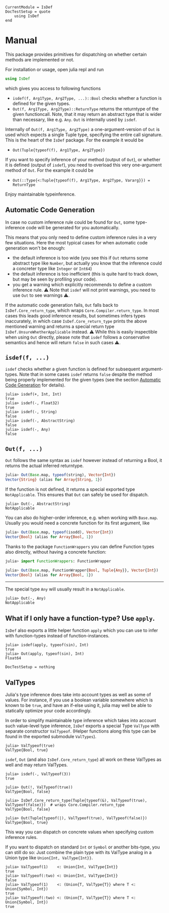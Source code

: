 ```@meta
CurrentModule = IsDef
DocTestSetup = quote
    using IsDef
end
```

# Manual

This package provides primitives for dispatching on whether certain methods are implemented or not.

For installation or usage, open julia repl and run
```julia
using IsDef
```
which gives you access to following functions

- `isdef(f, Arg1Type, Arg2Type, ...)::Bool` checks whether a function is defined for the given types.
- `Out(f, Arg1Type, Arg2Type)::ReturnType` returns the returntype of the given functioncall. Note, that it may return an abstract type that is wider than necessary, like e.g. `Any`. `Out` is internally used by `isdef`.

Internally of `Out(f, Arg1Type, Arg2Type)` a one-argument-version of `Out` is used which expects a single Tuple type, specifying the entire call signature. This is the heart of the `IsDef` package. For the example it would be
- `Out(Tuple{typeof(f), Arg1Type, Arg2Type})`

If you want to specify inference of your method (output of `Out`), or whether it is defined (output of `isdef`), you need to overload this very one-argument method of `Out`. For the example it could be
- `Out(::Type{<:Tuple{typeof(f), Arg1Type, Arg2Type, Vararg}}) = ReturnType`

Enjoy maintainable typeinference.


## Automatic Code Generation

In case no custom inference rule could be found for `Out`, some type-inference code will be generated for you automatically.

This means that you only need to define custom inference rules in a very few situations.
Here the most typical cases for when automatic code generation won't be enough:
- the default inference is too wide (you see this if `Out` returns some abstract type like `Number`, but actually you know that the inference could a concreter type like `Integer` or `Int64`)
- the default inference is too inefficient (this is quite hard to track down, but may be seen by profiling your code).
- you get a warning which explicitly recommends to define a custom inference rule. ⚠️ Note that `isdef` will not print warnings, you need to use `Out` to see warnings ⚠️.

If the automatic code generation fails, `Out` falls back to `IsDef.Core_return_type`, which wraps `Core.Compiler.return_type`. In most cases this leads good inference results, but sometimes infers types inaccurately, in which case `IsDef.Core_return_type` prints the above mentioned warning and returns a special return type `IsDef.UnsureWhetherApplicable` instead. ⚠️ While this is easily inspectible when using `Out` directly, please note that `isdef` follows a conservative semantics and hence will return `false` in such cases ⚠️.


## `isdef(f, ...)`

`isdef` checks whether a given function is defined for subsequent argument-types.
Note that in some cases `isdef` returns `false` despite the method being properly implemented for the given types (see the section [Automatic Code Generation](#automatic-code-generation) for details).

```jldoctest global
julia> isdef(+, Int, Int)
true
julia> isdef(-, Float32)
true
julia> isdef(-, String)
false
julia> isdef(-, AbstractString)
false
julia> isdef(-, Any)
false
```

## `Out(f, ...)`

`Out` follows the same syntax as `isdef` however instead of returning a Bool, it returns the actual inferred returntype.

<!-- the output of Type aliases like Vector changed between julia versions, hence we don't use jldoctest -->

```julia
julia> Out(Base.map, typeof(string), Vector{Int})
Vector{String} (alias for Array{String, 1})
```

If the function is not defined, it returns a special exported type `NotApplicable`. This ensures that `Out` can safely be used for dispatch.
```jldoctest global
julia> Out(-, AbstractString)
NotApplicable
```

You can also do higher-order inference, e.g. when working with `Base.map`. Usually you would need a concrete function for its first argument, like

<!-- the output of Type aliases like Vector changed between julia versions, hence we don't use jldoctest -->

```julia
julia> Out(Base.map, typeof(isodd), Vector{Int})
Vector{Bool} (alias for Array{Bool, 1})
```

Thanks to the package `FunctionWrappers` you can define Function types also directly, without having a concrete function:

<!-- the output of Type aliases like Vector changed between julia versions, hence we don't use jldoctest -->

```julia
julia> import FunctionWrappers: FunctionWrapper

julia> Out(Base.map, FunctionWrapper{Bool, Tuple{Any}}, Vector{Int})
Vector{Bool} (alias for Array{Bool, 1})
```

---

The special type `Any` will usually result in a `NotApplicable`.

```jldoctest global
julia> Out(-, Any)
NotApplicable
```

## What if I only have a function-type? Use `apply`.

`IsDef` also exports a little helper function `apply` which you can use to infer with function-types instead of function-instances.

```jldoctest global
julia> isdef(apply, typeof(sin), Int)
true
julia> Out(apply, typeof(sin), Int)
Float64
```

```@meta
DocTestSetup = nothing
```

## ValTypes

Julia's type inference does take into account types as well as some of values.
For instance, if you use a boolean variable somewhere which is known to be `true`, and have an if-else using it,
julia may well be able to statically optimize your code accordingly.

In order to simplify maintainable type inference which takes into account such value-level
type inference, `IsDef` exports a special Type `ValType` with separate constructor `ValTypeof`.
(Helper functions along this type can be found in the exported submodule `ValTypes`).

```jldoctest global
julia> ValTypeof(true)
ValType{Bool, true}
```

`isdef`, `Out` (and also `IsDef.Core_return_type`) all work on these ValTypes as well and
may return ValTypes.
```jldoctest global
julia> isdef(-, ValTypeof(3))
true

julia> Out(!, ValTypeof(true))
ValType{Bool, false}

julia> IsDef.Core_return_type(Tuple{typeof(&), ValTypeof(true), ValTypeof(false)})  # wraps Core.Compiler.return_type
ValType{Bool, false}

julia> Out(Tuple{typeof(|), ValTypeof(true), ValTypeof(false)})
ValType{Bool, true}
```

This way you can dispatch on concrete values when specifying custom inference rules.

If you want to dispatch on standard `Int` or `Symbol` or another bits-type, you can still do so:
Just combine the plain type with its ValType analog in a Union type like `Union{Int, ValType{Int}}`.
```jldoctest global
julia> ValTypeof(1)    <: Union{Int, ValType{Int}}
true
julia> ValTypeof(:two) <: Union{Int, ValType{Int}}
false
julia> ValTypeof(1)    <: (Union{T, ValType{T}} where T <: Union{Symbol, Int})
true
julia> ValTypeof(:two) <: (Union{T, ValType{T}} where T <: Union{Symbol, Int})
true
```
